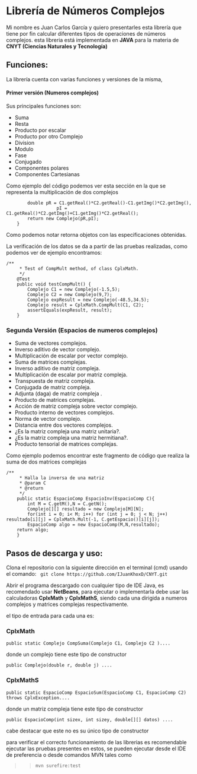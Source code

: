 # Librería de Números Complejos 

Mi nombre es Juan Carlos García y quiero presentarles esta librería que tiene por fin calcular 
diferentes tipos de operaciones de números complejos.
esta libreria está implementada en **JAVA** para la materia de **CNYT (Ciencias Naturales y Tecnología)**

## Funciones:
La librería cuenta con varias funciones y versiones de la misma, 

#### Primer versión (Numeros complejos)
Sus principales funciones son:
- Suma
- Resta
- Producto por escalar
- Producto por otro Complejo
- Division
- Modulo
- Fase
- Conjugado
- Componentes polares
- Componentes Cartesianas

Como ejemplo del código podemos ver esta sección en la que se representa la multiplicación de dos complejos

``` public static Complejo CompMult(Complejo C1, Complejo C2) {
        double pR = C1.getReal()*C2.getReal()-C1.getImg()*C2.getImg(), 
                   pI = C1.getReal()*C2.getImg()+C1.getImg()*C2.getReal();
        return new Complejo(pR,pI);
    }
```
Como podemos notar retorna objetos con las especificaciones obtenidas.

La verificación de los datos se da a partir de las pruebas realizadas, como podemos ver de ejemplo encontramos:
```
/**
     * Test of CompMult method, of class CplxMath.
     */
    @Test
    public void testCompMult() {
        Complejo C1 = new Complejo(-1.5,5);
        Complejo C2 = new Complejo(9,7);
        Complejo expResult = new Complejo(-48.5,34.5);
        Complejo result = CplxMath.CompMult(C1, C2);
        assertEquals(expResult, result);
    }
```

### Segunda Versión (Espacios de numeros complejos)
-  Suma de vectores complejos.
-   Inverso aditivo de vector complejo.
-   Multiplicación de escalar por vector complejo.
-   Suma de matrices complejas.
-   Inverso aditivo de matriz compleja.
-   Multiplicación de escalar por matriz compleja.
-   Transpuesta de matriz compleja.
-   Conjugada de matriz compleja.
-   Adjunta (daga) de matriz compleja .
-   Producto de matrices complejas.
-   Acción de matriz compleja sobre vector complejo.
-   Producto interno de vectores complejos.
-   Norma de vector complejo.
-   Distancia entre dos vectores complejos.
-   ¿Es la matriz compleja una matriz unitaria?.
-   ¿Es la matriz compleja una matriz hermitiana?.
-   Producto tensorial de matrices complejas.


Como ejemplo podemos encontrar este fragmento de código que realiza la suma de dos matrices complejas
```
/**
     * Halla la inversa de una matriz
     * @param C
     * @return 
     */
    public static EspacioComp EspacioInv(EspacioComp C){
        int M = C.getM(),N = C.getN();
        Complejo[][] resultado = new Complejo[M][N];
        for(int i = 0; i< M; i++) for (int j = 0; j < N; j++) resultado[i][j] = CplxMath.Mult(-1, C.getEspacio()[i][j]);
        EspacioComp algo = new EspacioComp(M,N,resultado);
    return algo;
    }
```

## Pasos de descarga y uso:

Clona el repositorio con la siguiente dirección en el terminal (cmd) usando el comando:
``` git clone https://github.com/IJuanKhoxD/CNYT.git```

Abrir el programa descargado con cualquier tipo de IDE Java, es recomendado usar **NetBeans**,
para ejecutar o implementarla debe usar las calculadoras **CplxMath** y **CplxMathS**, siendo cada una dirigida a
numeros complejos y matrices complejas respectivamente.

el tipo de entrada para cada una es:

### CplxMath
```
public static Complejo CompSuma(Complejo C1, Complejo C2 )....
```

donde un complejo tiene este tipo de constructor

```
public Complejo(double r, double j) ....
```

### CplxMathS

```
public static EspacioComp EspacioSum(EspacioComp C1, EspacioComp C2) throws CplxException....
```

donde un matriz compleja tiene este tipo de constructor

```
public EspacioComp(int sizex, int sizey, double[][] datos) ....
```
cabe destacar que este no es su único tipo de constructor


para verificar el correcto funcionamiento de las librerias es recomendable ejecutar las pruebas presentes en estos,
se pueden ejecutar desde el IDE de preferencia o desde comandos MVN tales como 
>>```mvn surefire:test```

